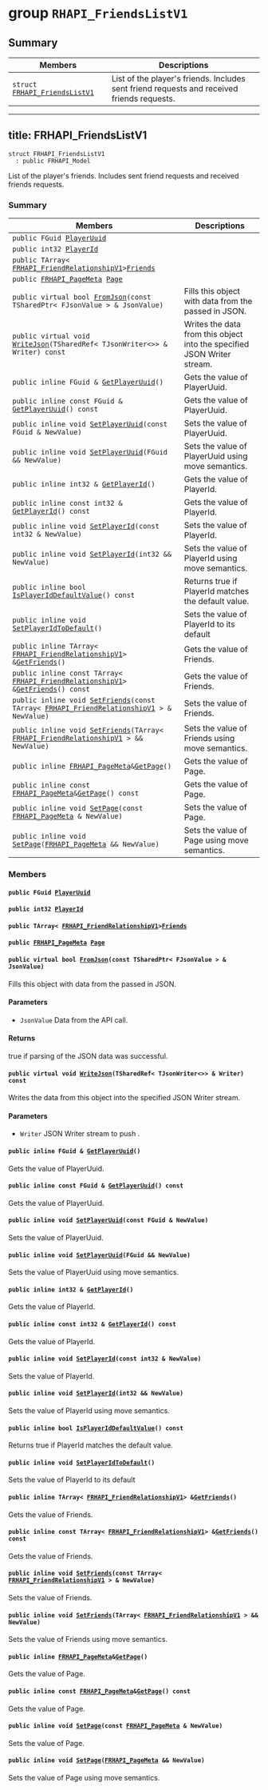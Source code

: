 # group `RHAPI_FriendsListV1` <a id="group__RHAPI__FriendsListV1"></a>

## Summary

 Members                        | Descriptions                                
--------------------------------|---------------------------------------------
`struct `[`FRHAPI_FriendsListV1`](#structFRHAPI__FriendsListV1) | List of the player&#39;s friends. Includes sent friend requests and received friends requests.

---
title: FRHAPI_FriendsListV1
---

```
struct FRHAPI_FriendsListV1
  : public FRHAPI_Model
```

List of the player&#39;s friends. Includes sent friend requests and received friends requests.

### Summary

 Members                        | Descriptions                                
--------------------------------|---------------------------------------------
`public FGuid `[`PlayerUuid`](#structFRHAPI__FriendsListV1_1a1ae064e536bbc06887a7d980c6ff05fd) | 
`public int32 `[`PlayerId`](#structFRHAPI__FriendsListV1_1a888cda0f1399a44f0102b753000da38a) | 
`public TArray< `[`FRHAPI_FriendRelationshipV1`](RHAPI_FriendRelationshipV1.md#structFRHAPI__FriendRelationshipV1)` > `[`Friends`](#structFRHAPI__FriendsListV1_1a72b02064df97a58ed9a8597105914037) | 
`public `[`FRHAPI_PageMeta`](RHAPI_PageMeta.md#structFRHAPI__PageMeta)` `[`Page`](#structFRHAPI__FriendsListV1_1a62ae7b423bc44e1df2b3396ee104ac4d) | 
`public virtual bool `[`FromJson`](#structFRHAPI__FriendsListV1_1abd0ad07b5e473af6358becc9d8859607)`(const TSharedPtr< FJsonValue > & JsonValue)` | Fills this object with data from the passed in JSON.
`public virtual void `[`WriteJson`](#structFRHAPI__FriendsListV1_1a0b1fa2c761b20ce70674d976cf0d930c)`(TSharedRef< TJsonWriter<>> & Writer) const` | Writes the data from this object into the specified JSON Writer stream.
`public inline FGuid & `[`GetPlayerUuid`](#structFRHAPI__FriendsListV1_1a5f7796f0b61994ae71393f8ec6101d86)`()` | Gets the value of PlayerUuid.
`public inline const FGuid & `[`GetPlayerUuid`](#structFRHAPI__FriendsListV1_1a4ffa53937f68363a1e96ce0f2cb7be85)`() const` | Gets the value of PlayerUuid.
`public inline void `[`SetPlayerUuid`](#structFRHAPI__FriendsListV1_1ae69e2eeacbbb8542d21ea4983701a9aa)`(const FGuid & NewValue)` | Sets the value of PlayerUuid.
`public inline void `[`SetPlayerUuid`](#structFRHAPI__FriendsListV1_1a9d45c16bbf2bcd6547d0db0b486296ca)`(FGuid && NewValue)` | Sets the value of PlayerUuid using move semantics.
`public inline int32 & `[`GetPlayerId`](#structFRHAPI__FriendsListV1_1a402e7cf34b752b335d312f904f2d8f2e)`()` | Gets the value of PlayerId.
`public inline const int32 & `[`GetPlayerId`](#structFRHAPI__FriendsListV1_1a91b2af4c18e9ab9f9c8c5c1a6679d292)`() const` | Gets the value of PlayerId.
`public inline void `[`SetPlayerId`](#structFRHAPI__FriendsListV1_1a6787835db1738667e688544dba862985)`(const int32 & NewValue)` | Sets the value of PlayerId.
`public inline void `[`SetPlayerId`](#structFRHAPI__FriendsListV1_1a7cd9504e91addf236d2b350e4fac33bd)`(int32 && NewValue)` | Sets the value of PlayerId using move semantics.
`public inline bool `[`IsPlayerIdDefaultValue`](#structFRHAPI__FriendsListV1_1aafea53a89c4b5766d526b913c41ee543)`() const` | Returns true if PlayerId matches the default value.
`public inline void `[`SetPlayerIdToDefault`](#structFRHAPI__FriendsListV1_1a06892fea936dbec54161498bdb8a90ae)`()` | Sets the value of PlayerId to its default
`public inline TArray< `[`FRHAPI_FriendRelationshipV1`](RHAPI_FriendRelationshipV1.md#structFRHAPI__FriendRelationshipV1)` > & `[`GetFriends`](#structFRHAPI__FriendsListV1_1a77ecb24de44970c92a16bf238a542fc7)`()` | Gets the value of Friends.
`public inline const TArray< `[`FRHAPI_FriendRelationshipV1`](RHAPI_FriendRelationshipV1.md#structFRHAPI__FriendRelationshipV1)` > & `[`GetFriends`](#structFRHAPI__FriendsListV1_1a0341d564ceed3e4075a69581e10aa257)`() const` | Gets the value of Friends.
`public inline void `[`SetFriends`](#structFRHAPI__FriendsListV1_1af7b218e4bab38b98592fe59e1931d98b)`(const TArray< `[`FRHAPI_FriendRelationshipV1`](RHAPI_FriendRelationshipV1.md#structFRHAPI__FriendRelationshipV1)` > & NewValue)` | Sets the value of Friends.
`public inline void `[`SetFriends`](#structFRHAPI__FriendsListV1_1a1ba66ac0294f77f9d9d2e84177bb6ae3)`(TArray< `[`FRHAPI_FriendRelationshipV1`](RHAPI_FriendRelationshipV1.md#structFRHAPI__FriendRelationshipV1)` > && NewValue)` | Sets the value of Friends using move semantics.
`public inline `[`FRHAPI_PageMeta`](RHAPI_PageMeta.md#structFRHAPI__PageMeta)` & `[`GetPage`](#structFRHAPI__FriendsListV1_1a644b85484d368f28a31a885aa47d6008)`()` | Gets the value of Page.
`public inline const `[`FRHAPI_PageMeta`](RHAPI_PageMeta.md#structFRHAPI__PageMeta)` & `[`GetPage`](#structFRHAPI__FriendsListV1_1a3db91f511ebae8a145e619b0057e2692)`() const` | Gets the value of Page.
`public inline void `[`SetPage`](#structFRHAPI__FriendsListV1_1ac52b24ab40c3708312bf3b03559d0a03)`(const `[`FRHAPI_PageMeta`](RHAPI_PageMeta.md#structFRHAPI__PageMeta)` & NewValue)` | Sets the value of Page.
`public inline void `[`SetPage`](#structFRHAPI__FriendsListV1_1a8a6c246971581fc1ba2abbd82ab445eb)`(`[`FRHAPI_PageMeta`](RHAPI_PageMeta.md#structFRHAPI__PageMeta)` && NewValue)` | Sets the value of Page using move semantics.

### Members

#### `public FGuid `[`PlayerUuid`](#structFRHAPI__FriendsListV1_1a1ae064e536bbc06887a7d980c6ff05fd) <a id="structFRHAPI__FriendsListV1_1a1ae064e536bbc06887a7d980c6ff05fd"></a>

#### `public int32 `[`PlayerId`](#structFRHAPI__FriendsListV1_1a888cda0f1399a44f0102b753000da38a) <a id="structFRHAPI__FriendsListV1_1a888cda0f1399a44f0102b753000da38a"></a>

#### `public TArray< `[`FRHAPI_FriendRelationshipV1`](RHAPI_FriendRelationshipV1.md#structFRHAPI__FriendRelationshipV1)` > `[`Friends`](#structFRHAPI__FriendsListV1_1a72b02064df97a58ed9a8597105914037) <a id="structFRHAPI__FriendsListV1_1a72b02064df97a58ed9a8597105914037"></a>

#### `public `[`FRHAPI_PageMeta`](RHAPI_PageMeta.md#structFRHAPI__PageMeta)` `[`Page`](#structFRHAPI__FriendsListV1_1a62ae7b423bc44e1df2b3396ee104ac4d) <a id="structFRHAPI__FriendsListV1_1a62ae7b423bc44e1df2b3396ee104ac4d"></a>

#### `public virtual bool `[`FromJson`](#structFRHAPI__FriendsListV1_1abd0ad07b5e473af6358becc9d8859607)`(const TSharedPtr< FJsonValue > & JsonValue)` <a id="structFRHAPI__FriendsListV1_1abd0ad07b5e473af6358becc9d8859607"></a>

Fills this object with data from the passed in JSON.

#### Parameters
* `JsonValue` Data from the API call.

#### Returns
true if parsing of the JSON data was successful.

#### `public virtual void `[`WriteJson`](#structFRHAPI__FriendsListV1_1a0b1fa2c761b20ce70674d976cf0d930c)`(TSharedRef< TJsonWriter<>> & Writer) const` <a id="structFRHAPI__FriendsListV1_1a0b1fa2c761b20ce70674d976cf0d930c"></a>

Writes the data from this object into the specified JSON Writer stream.

#### Parameters
* `Writer` JSON Writer stream to push .

#### `public inline FGuid & `[`GetPlayerUuid`](#structFRHAPI__FriendsListV1_1a5f7796f0b61994ae71393f8ec6101d86)`()` <a id="structFRHAPI__FriendsListV1_1a5f7796f0b61994ae71393f8ec6101d86"></a>

Gets the value of PlayerUuid.

#### `public inline const FGuid & `[`GetPlayerUuid`](#structFRHAPI__FriendsListV1_1a4ffa53937f68363a1e96ce0f2cb7be85)`() const` <a id="structFRHAPI__FriendsListV1_1a4ffa53937f68363a1e96ce0f2cb7be85"></a>

Gets the value of PlayerUuid.

#### `public inline void `[`SetPlayerUuid`](#structFRHAPI__FriendsListV1_1ae69e2eeacbbb8542d21ea4983701a9aa)`(const FGuid & NewValue)` <a id="structFRHAPI__FriendsListV1_1ae69e2eeacbbb8542d21ea4983701a9aa"></a>

Sets the value of PlayerUuid.

#### `public inline void `[`SetPlayerUuid`](#structFRHAPI__FriendsListV1_1a9d45c16bbf2bcd6547d0db0b486296ca)`(FGuid && NewValue)` <a id="structFRHAPI__FriendsListV1_1a9d45c16bbf2bcd6547d0db0b486296ca"></a>

Sets the value of PlayerUuid using move semantics.

#### `public inline int32 & `[`GetPlayerId`](#structFRHAPI__FriendsListV1_1a402e7cf34b752b335d312f904f2d8f2e)`()` <a id="structFRHAPI__FriendsListV1_1a402e7cf34b752b335d312f904f2d8f2e"></a>

Gets the value of PlayerId.

#### `public inline const int32 & `[`GetPlayerId`](#structFRHAPI__FriendsListV1_1a91b2af4c18e9ab9f9c8c5c1a6679d292)`() const` <a id="structFRHAPI__FriendsListV1_1a91b2af4c18e9ab9f9c8c5c1a6679d292"></a>

Gets the value of PlayerId.

#### `public inline void `[`SetPlayerId`](#structFRHAPI__FriendsListV1_1a6787835db1738667e688544dba862985)`(const int32 & NewValue)` <a id="structFRHAPI__FriendsListV1_1a6787835db1738667e688544dba862985"></a>

Sets the value of PlayerId.

#### `public inline void `[`SetPlayerId`](#structFRHAPI__FriendsListV1_1a7cd9504e91addf236d2b350e4fac33bd)`(int32 && NewValue)` <a id="structFRHAPI__FriendsListV1_1a7cd9504e91addf236d2b350e4fac33bd"></a>

Sets the value of PlayerId using move semantics.

#### `public inline bool `[`IsPlayerIdDefaultValue`](#structFRHAPI__FriendsListV1_1aafea53a89c4b5766d526b913c41ee543)`() const` <a id="structFRHAPI__FriendsListV1_1aafea53a89c4b5766d526b913c41ee543"></a>

Returns true if PlayerId matches the default value.

#### `public inline void `[`SetPlayerIdToDefault`](#structFRHAPI__FriendsListV1_1a06892fea936dbec54161498bdb8a90ae)`()` <a id="structFRHAPI__FriendsListV1_1a06892fea936dbec54161498bdb8a90ae"></a>

Sets the value of PlayerId to its default

#### `public inline TArray< `[`FRHAPI_FriendRelationshipV1`](RHAPI_FriendRelationshipV1.md#structFRHAPI__FriendRelationshipV1)` > & `[`GetFriends`](#structFRHAPI__FriendsListV1_1a77ecb24de44970c92a16bf238a542fc7)`()` <a id="structFRHAPI__FriendsListV1_1a77ecb24de44970c92a16bf238a542fc7"></a>

Gets the value of Friends.

#### `public inline const TArray< `[`FRHAPI_FriendRelationshipV1`](RHAPI_FriendRelationshipV1.md#structFRHAPI__FriendRelationshipV1)` > & `[`GetFriends`](#structFRHAPI__FriendsListV1_1a0341d564ceed3e4075a69581e10aa257)`() const` <a id="structFRHAPI__FriendsListV1_1a0341d564ceed3e4075a69581e10aa257"></a>

Gets the value of Friends.

#### `public inline void `[`SetFriends`](#structFRHAPI__FriendsListV1_1af7b218e4bab38b98592fe59e1931d98b)`(const TArray< `[`FRHAPI_FriendRelationshipV1`](RHAPI_FriendRelationshipV1.md#structFRHAPI__FriendRelationshipV1)` > & NewValue)` <a id="structFRHAPI__FriendsListV1_1af7b218e4bab38b98592fe59e1931d98b"></a>

Sets the value of Friends.

#### `public inline void `[`SetFriends`](#structFRHAPI__FriendsListV1_1a1ba66ac0294f77f9d9d2e84177bb6ae3)`(TArray< `[`FRHAPI_FriendRelationshipV1`](RHAPI_FriendRelationshipV1.md#structFRHAPI__FriendRelationshipV1)` > && NewValue)` <a id="structFRHAPI__FriendsListV1_1a1ba66ac0294f77f9d9d2e84177bb6ae3"></a>

Sets the value of Friends using move semantics.

#### `public inline `[`FRHAPI_PageMeta`](RHAPI_PageMeta.md#structFRHAPI__PageMeta)` & `[`GetPage`](#structFRHAPI__FriendsListV1_1a644b85484d368f28a31a885aa47d6008)`()` <a id="structFRHAPI__FriendsListV1_1a644b85484d368f28a31a885aa47d6008"></a>

Gets the value of Page.

#### `public inline const `[`FRHAPI_PageMeta`](RHAPI_PageMeta.md#structFRHAPI__PageMeta)` & `[`GetPage`](#structFRHAPI__FriendsListV1_1a3db91f511ebae8a145e619b0057e2692)`() const` <a id="structFRHAPI__FriendsListV1_1a3db91f511ebae8a145e619b0057e2692"></a>

Gets the value of Page.

#### `public inline void `[`SetPage`](#structFRHAPI__FriendsListV1_1ac52b24ab40c3708312bf3b03559d0a03)`(const `[`FRHAPI_PageMeta`](RHAPI_PageMeta.md#structFRHAPI__PageMeta)` & NewValue)` <a id="structFRHAPI__FriendsListV1_1ac52b24ab40c3708312bf3b03559d0a03"></a>

Sets the value of Page.

#### `public inline void `[`SetPage`](#structFRHAPI__FriendsListV1_1a8a6c246971581fc1ba2abbd82ab445eb)`(`[`FRHAPI_PageMeta`](RHAPI_PageMeta.md#structFRHAPI__PageMeta)` && NewValue)` <a id="structFRHAPI__FriendsListV1_1a8a6c246971581fc1ba2abbd82ab445eb"></a>

Sets the value of Page using move semantics.

